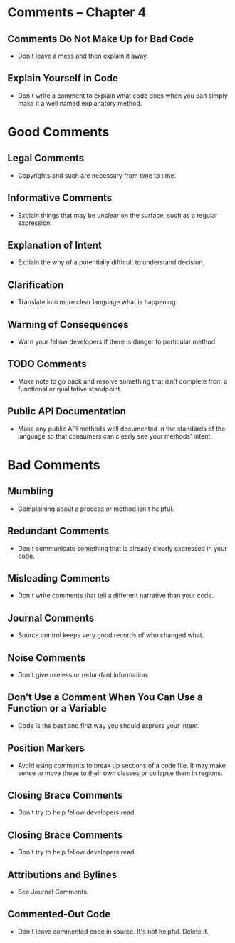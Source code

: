 # Comments – Chapter 4

## Comments Do Not Make Up for Bad Code

* Don't leave a mess and then explain it away.

## Explain Yourself in Code

* Don't write a comment to explain what code does when you can simply make it a well named explanatory method.

# Good Comments

## Legal Comments

* Copyrights and such are necessary from time to time.

## Informative Comments

* Explain things that may be unclear on the surface, such as a regular expression.

## Explanation of Intent

* Explain the why of a potentially difficult to understand decision.

## Clarification

* Translate into more clear language what is happening.

## Warning of Consequences

* Warn your fellow developers if there is danger to particular method.

## TODO Comments

* Make note to go back and resolve something that isn't complete from a functional or qualitative standpoint.

## Public API Documentation

* Make any public API methods well documented in the standards of the language so that consumers can clearly see your methods' intent.

# Bad Comments

## Mumbling

* Complaining about a process or method isn't helpful.

## Redundant Comments

* Don't communicate something that is already clearly expressed in your code.

## Misleading Comments

* Don't write comments that tell a different narrative than your code.

## Journal Comments

* Source control keeps very good records of who changed what.

## Noise Comments

* Don't give useless or redundant information.

## Don’t Use a Comment When You Can Use a Function or a Variable

* Code is the best and first way you should express your intent.

## Position Markers

* Avoid using comments to break up sections of a code file. It may make sense to move those to their own classes or collapse them in regions.

## Closing Brace Comments

* Don't try to help fellow developers read.

## Closing Brace Comments

* Don't try to help fellow developers read.

## Attributions and Bylines

* See Journal Comments.

## Commented-Out Code

* Don't leave commented code in source. It's not helpful. Delete it.


